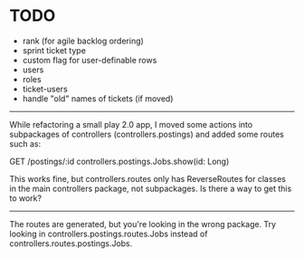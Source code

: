 # TODO

* rank (for agile backlog ordering)
* sprint ticket type
* custom flag for user-definable rows
* users
* roles
* ticket-users
* handle "old" names of tickets (if moved)

----

While refactoring a small play 2.0 app, I moved some actions into 
subpackages of controllers (controllers.postings) and added some 
routes such as: 

GET     /postings/:id 
controllers.postings.Jobs.show(id: Long) 

This works fine, but controllers.routes only has ReverseRoutes for 
classes in the main controllers package, not subpackages.  Is there a 
way to get this to work?

-----

The routes are generated, but you're looking in the wrong package. 
Try looking in controllers.postings.routes.Jobs instead of 
controllers.routes.postings.Jobs.